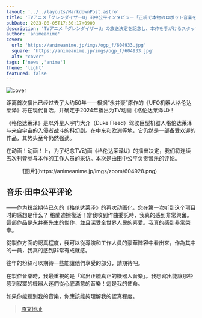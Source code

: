 ```yaml
---
layout: '../../layouts/MarkdownPost.astro'
title: 'TVアニメ「グレンダイザーU」田中公平インタビュー「正統で本物のロボット音楽を書く」'
pubDate: 2023-08-05T17:30:17+0900
description: 'TVアニメ『グレンダイザーU』の放送決定を記念し、本作を手がけるスタッフ陣のインタビューを全5回にわたり掲載する。今回は音楽を担当する田中公平のコメントをお届け。'
author: 'animeanime'
cover:
  url: 'https://animeanime.jp/imgs/ogp_f/604933.jpg'
  square: 'https://animeanime.jp/imgs/ogp_f/604933.jpg'
  alt: "cover"
tags: ['news','anime']
theme: 'light'
featured: false
---
```


![cover](https://animeanime.jp/imgs/ogp_f/604933.jpg)

<p>距离首次播出已经过去了大约50年——根据“永井豪”原作的《UFO机器人格伦达莱泽》将在现代复活，并确定于2024年播出为TV动画《格伦达莱泽U》！</p><p>《格伦达莱泽》是以外星人宇门大介（Duke Fleed）驾驶巨型机器人格伦达莱泽与来自宇宙的入侵者战斗的科幻剧。在中东和欧洲等地，它仍然是一部备受欢迎的作品，其势头至今仍然强劲。</p><p>在动画！动画！上，为了纪念TV动画《格伦达莱泽U》的播出决定，我们将连续五次刊登参与本作的工作人员的采访。本次是由田中公平负责音乐的评论。</p><figure class="ctms-editor-image">![图片](https://animeanime.jp/imgs/zoom/604928.png)</figure><h2>音乐·田中公平评论</h2><p><span class="p-blue">——作为粉丝期待已久的《格伦达莱泽》的再次动画化，您在第一次听到这个项目时的感想是什么？
格蘭迪擦復活！當我收到作曲委託時，我真的感到非常興奮。這部作品是永井豪先生的傑作，並且深受全世界人民的喜愛。我真的感到非常榮幸。

從製作方面的認真程度，我可以從導演和工作人員的豪華陣容中看出來，作為其中的一員，我真的感到非常有成就感。

往年的粉絲可以期待一些能讓他們享受的部分，請期待吧。

在製作音樂時，我最重視的是「寫出正統真正的機器人音樂」。我想寫出能讓那些感到寂寞的機器人迷們從心底滿意的音樂！這是我的使命。

如果你能聽到我的音樂，你應該能夠理解我的認真程度。

>[原文地址](https://animeanime.jp/article/2023/08/05/79109.html)  